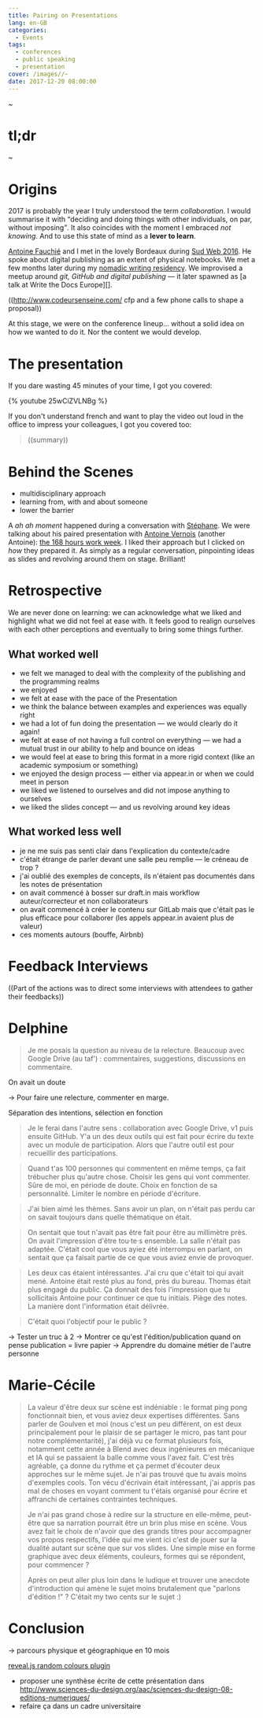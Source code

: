 ```yaml
---
title: Pairing on Presentations
lang: en-GB
categories:
  - Events
tags:
  - conferences
  - public speaking
  - presentation
cover: /images//~
date: 2017-12-20 08:00:00
---
```


~

<!--more-->

# tl;dr

~

# Origins

2017 is probably the year I truly understood the term _collaboration_. I would summarise it with <q>deciding and doing things with other individuals, on par, without imposing</q>. It also coincides with the moment I embraced _not knowing_. And to use this state of mind as a **lever to learn**.

[Antoine Fauchié][] and I met in the lovely Bordeaux during [Sud Web 2016][]. He spoke about digital publishing as an extent of physical notebooks. We met a few months later during my [nomadic writing residency][]. We improvised a meetup around _git, GitHub and digital publishing_ — it later spawned as [a talk at Write the Docs Europe][].

((http://www.codeursenseine.com/ cfp and a few phone calls to shape a proposal))

At this stage, we were on the conference lineup… without a solid idea on how we wanted to do it. Nor the content we would develop.

# The presentation

If you dare wasting 45 minutes of your time, I got you covered:

{% youtube 25wCiZVLNBg %}

If you don't understand french and want to play the video out loud in the office to impress your colleagues, I got you covered too:

> ((summary))

# Behind the Scenes

- multidisciplinary approach
- learning from, with and about someone
- lower the barrier

A _ah ah moment_ happened during a conversation with [Stéphane][]. We were talking about his paired presentation with [Antoine Vernois] (another Antoine): [the 168 hours work week][]. I liked their approach but I clicked on _how_ they prepared it. As simply as a regular conversation, pinpointing ideas as slides and revolving around them on stage. Brilliant!

# Retrospective

We are never done on learning: we can acknowledge what we liked and highlight what we did not feel at ease with. It feels good to realign ourselves with each other perceptions and eventually to bring some things further.

## What worked well

- we felt we managed to deal with the complexity of the publishing and the programming realms
- we enjoyed
- we felt at ease with the pace of the Presentation
- we think the balance between examples and experiences was equally right
- we had a lot of fun doing the presentation — we would clearly do it again!
- we felt at ease of not having a full control on everything — we had a mutual trust in our ability to help and bounce on ideas
- we would feel at ease to bring this format in a more rigid context (like an academic symposium or something)
- we enjoyed the design process — either via appear.in or when we could meet in person
- we liked we listened to ourselves and did not impose anything to ourselves
- we liked the slides concept — and us revolving around key ideas

## What worked less well

- je ne me suis pas senti clair dans l'explication du contexte/cadre
- c'était étrange de parler devant une salle peu remplie — le créneau de trop ?
- j'ai oublié des exemples de concepts, ils n'étaient pas documentés dans les notes de présentation
- on avait commencé à bosser sur draft.in mais workflow auteur/correcteur et non collaborateurs
- on avait commencé à créer le contenu sur GitLab mais que c'était pas le plus efficace pour collaborer (les appels appear.in avaient plus de valeur)
- ces moments autours (bouffe, Airbnb)

# Feedback Interviews

((Part of the actions was to direct some interviews with  attendees to gather their feedbacks))

# Delphine

> Je me posais la question au niveau de la relecture. Beaucoup avec Google Drive (au taf') : commentaires, suggestions, discussions en commentaire.

On avait un doute

→ Pour faire une relecture, commenter en marge.

Séparation des intentions, sélection en fonction

> Je le ferai dans l'autre sens : collaboration avec Google Drive, v1 puis ensuite GitHub.
> Y'a un des deux outils qui est fait pour écrire du texte avec un module de participation. Alors que l'autre outil est pour recueillir des participations.

> Quand t'as 100 personnes qui commentent en même temps, ça fait trébucher plus qu'autre chose.
> Choisir les gens qui vont commenter. Sûre de moi, en période de doute. Choix en fonction de sa personnalité. Limiter le nombre en période d'écriture.

> J'ai bien aimé les thèmes. Sans avoir un plan, on n'était pas perdu car on savait toujours dans quelle thématique on était.

> On sentait que tout n'avait pas être fait pour être au millimètre près. On avait l'impression d'être tou·te·s ensemble. La salle n'était pas adaptée. C'était cool que vous ayiez été interrompu en parlant, on sentait que ça faisait partie de ce que vous aviez envie de provoquer.

> Les deux cas étaient intéressantes. J'ai cru que c'était toi qui avait mené.
> Antoine était resté plus au fond, près du bureau. Thomas était plus engagé du public. Ça donnait des fois l'impression que tu sollicitais Antoine pour continuer ce que tu initiais.
> Piège des notes. La manière dont l'information était délivrée.

> C'était quoi l'objectif pour le public ?

→ Tester un truc à 2
→ Montrer ce qu'est l'édition/publication quand on pense publication = livre papier
→ Apprendre du domaine métier de l'autre personne

# Marie-Cécile

> La valeur d'être deux sur scène est indéniable : le format ping pong fonctionnait bien, et vous aviez deux expertises différentes. Sans parler de Goulven et moi (nous c'est un peu différent, on est deux principalement pour le plaisir de se partager le micro, pas tant pour notre complémentarité), j'ai déjà vu ce format plusieurs fois, notamment cette année à Blend avec deux ingénieures en mécanique et IA qui se passaient la balle comme vous l'avez fait. C'est très agréable, ça donne du rythme et ça permet d'écouter deux approches sur le même sujet. Je n'ai pas trouvé que tu avais moins d'exemples cools. Ton vécu d'écrivain était intéressant, j'ai appris pas mal de choses en voyant comment tu t'étais organisé pour écrire et affranchi de certaines contraintes techniques.
>
> Je n'ai pas grand chose à redire sur la structure en elle-même, peut-être que sa narration pourrait être un brin plus mise en scène. Vous avez fait le choix de n'avoir que des grands titres pour accompagner vos propos respectifs, l'idée qui me vient ici c'est de jouer sur la dualité autant sur scène que sur vos slides. Une simple mise en forme graphique avec deux éléments, couleurs, formes qui se répondent, pour commencer ?
>
> Après on peut aller plus loin dans le ludique et trouver une anecdote d'introduction qui amène le sujet moins brutalement que "parlons d'édition !" ? C'était my two cents sur le sujet :)

# Conclusion

→ parcours physique et géographique en 10 mois

[reveal.js random colours plugin][]

- proposer une synthèse écrite de cette présentation dans http://www.sciences-du-design.org/aac/sciences-du-design-08-editions-numeriques/
- refaire ça dans un cadre universitaire

[Antoine Fauchié]: https://www.quaternum.net/
[Sud Web 2016]: https://sudweb.fr/2016/
[nomadic writing residency]: #
[this talk at Write the Docs Europe]: #
[Stéphane]: #
[Antoine Vernois]: #
[the 168 hours work week]: https://www.youtube.com/watch?v=iM2nQuwwuKQ
[reveal.js random colours plugin]: http://npmjs.com/reveal-random-colors
